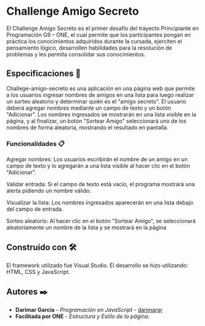 # Challenge Amigo Secreto

El Challenge Amigo Secreto es el primer desafío del trayecto Principiante en Programación G9 – ONE, el cual permite que los participantes pongan en práctica los conocimientos adquiridos durante la cursada, ejerciten el pensamiento lógico, desarrollen habilidades para la resolución de problemas y les permita consolidar sus conocimientos. 

## Especificaciones 📌

Challege-amigo-secreto es una aplicación en una página web que permite a los usuarios ingresar nombres de amigos en una lista para luego realizar un sorteo aleatorio y determinar quién es el "amigo secreto".
El usuario deberá agregar nombres mediante un campo de texto y un botón "Adicionar". Los nombres ingresados se mostrarán en una lista visible en la página, y al finalizar, un botón "Sortear Amigo" seleccionará uno de los nombres de forma aleatoria, mostrando el resultado en pantalla.

### Funcionalidades 📋

Agregar nombres: Los usuarios escribirán el nombre de un amigo en un campo de texto y lo agregarán a una lista visible al hacer clic en el botón "Adicionar".

Validar entrada: Si el campo de texto está vacío, el programa mostrará una alerta pidiendo un nombre válido.

Visualizar la lista: Los nombres ingresados aparecerán en una lista debajo del campo de entrada.

Sorteo aleatorio: Al hacer clic en el botón "Sortear Amigo", se seleccionará aleatoriamente un nombre de la lista y se mostrará en la página

## Construido con 🛠️

El framework utilizado fue Visual Studio. El desarrollo se hizo utilizando: HTML, CSS y JavaScript. 

## Autores ✒️

* **Darimar García** - *Programación en JavaScript* - [darimargr](https://github.com/darimargr)
* **Facilitada por ONE** - *Estructura y Estilo de la página*. 

